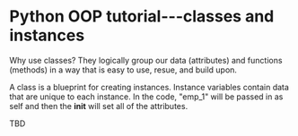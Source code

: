 # Python OOP tutorial---classes and instances

Why use classes? They logically group our data (attributes) and functions (methods) in a way that is easy to use, resue, and build upon.

A class is a blueprint for creating instances. Instance variables contain data that are unique to each instance. In the code, "emp_1" will be passed in as self and then the __init__ will set all of the attributes.

TBD

